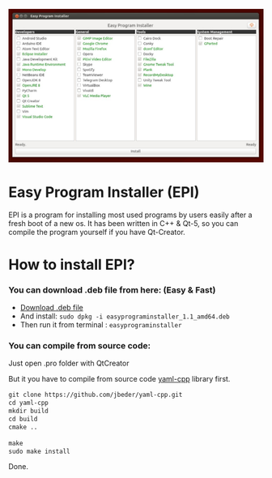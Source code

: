 ![Snapshot](https://github.com/eminfedar/easyprograminstaller/raw/master/snap1.jpg)
# Easy Program Installer (EPI)
EPI is a program for installing most used programs by users easily after a fresh boot of a new os.
It has been written in C++ & Qt-5, so you can compile the program yourself if you have Qt-Creator.

# How to install EPI?
### You can download .deb file from here: (Easy & Fast)
* [Download .deb file](https://github.com/eminfedar/easyprograminstaller/releases/download/v1.1/easyprograminstaller_1.1_amd64.deb)
* And install: `sudo dpkg -i easyprograminstaller_1.1_amd64.deb`
* Then run it from terminal : `easyprograminstaller`

### You can compile from source code:
Just open .pro folder with QtCreator

But it you have to compile from source code [yaml-cpp](https://github.com/jbeder/yaml-cpp) library first.
```
git clone https://github.com/jbeder/yaml-cpp.git
cd yaml-cpp
mkdir build
cd build
cmake ..

make
sudo make install
```
Done.

